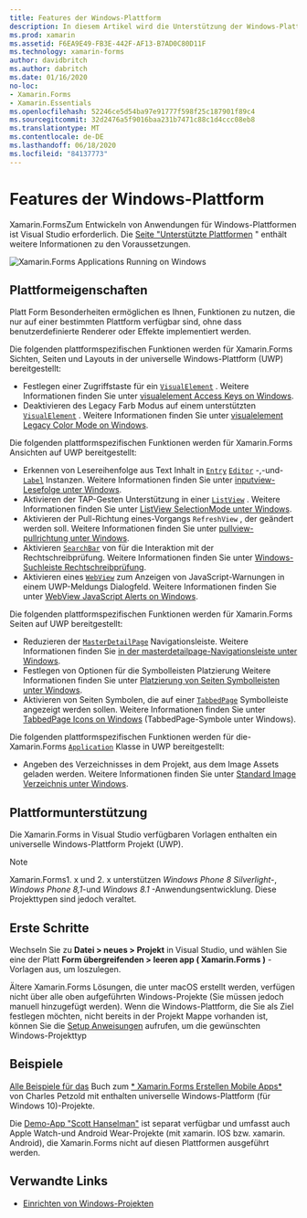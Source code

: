 ```yaml
---
title: Features der Windows-Plattform
description: In diesem Artikel wird die Unterstützung der Windows-Plattform erläutert, die in verfügbar ist Xamarin.Forms .
ms.prod: xamarin
ms.assetid: F6EA9E49-FB3E-442F-AF13-B7AD0C80D11F
ms.technology: xamarin-forms
author: davidbritch
ms.author: dabritch
ms.date: 01/16/2020
no-loc:
- Xamarin.Forms
- Xamarin.Essentials
ms.openlocfilehash: 52246ce5d54ba97e91777f598f25c187901f89c4
ms.sourcegitcommit: 32d2476a5f9016baa231b7471c88c1d4ccc08eb8
ms.translationtype: MT
ms.contentlocale: de-DE
ms.lasthandoff: 06/18/2020
ms.locfileid: "84137773"
---
```

# <a name="windows-platform-features"></a>Features der Windows-Plattform

Xamarin.FormsZum Entwickeln von Anwendungen für Windows-Plattformen ist Visual Studio erforderlich. Die [Seite "Unterstützte Plattformen](~/get-started/supported-platforms.md) " enthält weitere Informationen zu den Voraussetzungen.

![](images/allhanselman.png "Xamarin.Forms Applications Running on Windows")

## <a name="platform-specifics"></a>Plattformeigenschaften

Platt Form Besonderheiten ermöglichen es Ihnen, Funktionen zu nutzen, die nur auf einer bestimmten Plattform verfügbar sind, ohne dass benutzerdefinierte Renderer oder Effekte implementiert werden.

Die folgenden plattformspezifischen Funktionen werden für Xamarin.Forms Sichten, Seiten und Layouts in der universelle Windows-Plattform (UWP) bereitgestellt:

- Festlegen einer Zugriffstaste für ein [`VisualElement`](xref:Xamarin.Forms.VisualElement) . Weitere Informationen finden Sie unter [visualelement Access Keys on Windows](visualelement-access-keys.md).
- Deaktivieren des Legacy Farb Modus auf einem unterstützten [`VisualElement`](xref:Xamarin.Forms.VisualElement) . Weitere Informationen finden Sie unter [visualelement Legacy Color Mode on Windows](legacy-color-mode.md).

Die folgenden plattformspezifischen Funktionen werden für Xamarin.Forms Ansichten auf UWP bereitgestellt:

- Erkennen von Lesereihenfolge aus Text Inhalt in [`Entry`](xref:Xamarin.Forms.Entry) [`Editor`](xref:Xamarin.Forms.Editor) -,-und- [`Label`](xref:Xamarin.Forms.Label) Instanzen. Weitere Informationen finden Sie unter [inputview-Lesefolge unter Windows](inputview-reading-order.md).
- Aktivieren der TAP-Gesten Unterstützung in einer [`ListView`](xref:Xamarin.Forms.ListView) . Weitere Informationen finden Sie unter [ListView SelectionMode unter Windows](listview-selectionmode.md).
- Aktivieren der Pull-Richtung eines-Vorgangs `RefreshView` , der geändert werden soll. Weitere Informationen finden Sie unter [pullview-pullrichtung unter Windows](refreshview-pulldirection.md).
- Aktivieren [`SearchBar`](xref:Xamarin.Forms.SearchBar) von für die Interaktion mit der Rechtschreibprüfung. Weitere Informationen finden Sie unter [Windows-Suchleiste Rechtschreibprüfung](searchbar-spell-check.md).
- Aktivieren eines [`WebView`](xref:Xamarin.Forms.WebView) zum Anzeigen von JavaScript-Warnungen in einem UWP-Meldungs Dialogfeld. Weitere Informationen finden Sie unter [WebView JavaScript Alerts on Windows](webview-javascript-alert.md).

Die folgenden plattformspezifischen Funktionen werden für Xamarin.Forms Seiten auf UWP bereitgestellt:

- Reduzieren der [`MasterDetailPage`](xref:Xamarin.Forms.MasterDetailPage) Navigationsleiste. Weitere Informationen finden Sie [in der masterdetailpage-Navigationsleiste unter Windows](masterdetailpage-navigation-bar.md).
- Festlegen von Optionen für die Symbolleisten Platzierung Weitere Informationen finden Sie unter [Platzierung von Seiten Symbolleisten unter Windows](page-toolbar-placement.md).
- Aktivieren von Seiten Symbolen, die auf einer [`TabbedPage`](xref:Xamarin.Forms.TabbedPage) Symbolleiste angezeigt werden sollen. Weitere Informationen finden Sie unter [TabbedPage Icons on Windows](tabbedpage-icons.md) (TabbedPage-Symbole unter Windows).

Die folgenden plattformspezifischen Funktionen werden für die- Xamarin.Forms [`Application`](xref:Xamarin.Forms.Application) Klasse in UWP bereitgestellt:

- Angeben des Verzeichnisses in dem Projekt, aus dem Image Assets geladen werden. Weitere Informationen finden Sie unter [Standard Image Verzeichnis unter Windows](default-image-directory.md).

## <a name="platform-support"></a>Plattformunterstützung

Die Xamarin.Forms in Visual Studio verfügbaren Vorlagen enthalten ein universelle Windows-Plattform Projekt (UWP).

> [!NOTE]
> Xamarin.Forms1. x und 2. x unterstützen _Windows Phone 8 Silverlight_-, _Windows Phone 8,1_-und _Windows 8.1_ -Anwendungsentwicklung. Diese Projekttypen sind jedoch veraltet.

## <a name="getting-started"></a>Erste Schritte

Wechseln Sie zu **Datei > neues > Projekt** in Visual Studio, und wählen Sie eine der Platt **Form übergreifenden > leeren app ( Xamarin.Forms )** -Vorlagen aus, um loszulegen.

Ältere Xamarin.Forms Lösungen, die unter macOS erstellt werden, verfügen nicht über alle oben aufgeführten Windows-Projekte (Sie müssen jedoch manuell hinzugefügt werden). Wenn die Windows-Plattform, die Sie als Ziel festlegen möchten, nicht bereits in der Projekt Mappe vorhanden ist, können Sie die [Setup Anweisungen](installation/index.md) aufrufen, um die gewünschten Windows-Projekttyp

## <a name="samples"></a>Beispiele

[Alle Beispiele für das](https://github.com/xamarin/xamarin-forms-book-preview-2) Buch zum [* Xamarin.Forms Erstellen Mobile Apps*](~/xamarin-forms/creating-mobile-apps-xamarin-forms/index.md) von Charles Petzold mit enthalten universelle Windows-Plattform (für Windows 10)-Projekte.

Die [Demo-App "Scott Hanselman"](https://github.com/jamesmontemagno/Hanselman.Forms) ist separat verfügbar und umfasst auch Apple Watch-und Android Wear-Projekte (mit xamarin. IOS bzw. xamarin. Android), die Xamarin.Forms nicht auf diesen Plattformen ausgeführt werden.

## <a name="related-links"></a>Verwandte Links

- [Einrichten von Windows-Projekten](~/xamarin-forms/platform/windows/installation/index.md)
